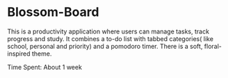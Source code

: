 # Blossom-Board
This is a productivity application where users can manage tasks, track progress and study. It combines a to-do list with tabbed categories( like school, personal and priority) and a pomodoro timer. There is a soft, floral-inspired theme.

Time Spent: About 1 week
